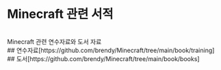# Minecraft 관련 서적
<br/>
Minecraft 관련 연수자료와 도서 자료
<br/>
## 연수자료[https://github.com/brendy/Minecraft/tree/main/book/training]
<br/>
## 도서[https://github.com/brendy/Minecraft/tree/main/book/books]
